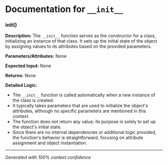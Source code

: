 # Documentation for `__init__`

### __init__()

**Description:**
The `__init__` function serves as the constructor for a class, initializing an instance of that class. It sets up the initial state of the object by assigning values to its attributes based on the provided parameters.

**Parameters/Attributes:**
None

**Expected Input:**
None

**Returns:**
None

**Detailed Logic:**
- The `__init__` function is called automatically when a new instance of the class is created.
- It typically takes parameters that are used to initialize the object's attributes, although no specific parameters are mentioned in this context.
- The function does not return any value; its purpose is solely to set up the object's initial state.
- Since there are no internal dependencies or additional logic provided, the function's behavior is straightforward, focusing on attribute assignment and object instantiation.

---
*Generated with 100% context confidence*
